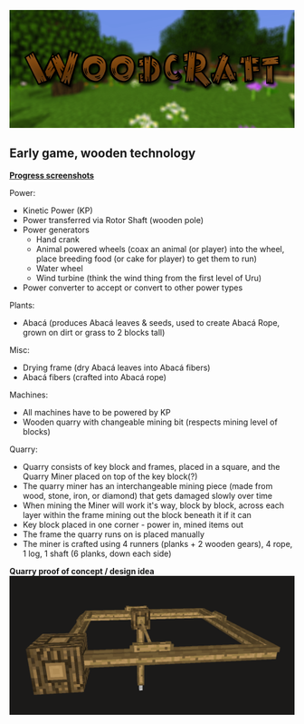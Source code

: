 ![Woodcraft](https://raw.githubusercontent.com/Tamfoolery/Woodcraft/master/art/readme_banner.png)

## Early game, wooden technology

[**Progress screenshots**](http://imgur.com/a/yaBdn)

Power:
- Kinetic Power (KP)
- Power transferred via Rotor Shaft (wooden pole)
- Power generators
	- Hand crank
	- Animal powered wheels (coax an animal (or player) into the wheel, place breeding food (or cake for player) to get them to run)
	- Water wheel
	- Wind turbine (think the wind thing from the first level of Uru)
- Power converter to accept or convert to other power types

Plants:
- Abacá (produces Abacá leaves & seeds, used to create Abacá Rope, grown on dirt or grass to 2 blocks tall)

Misc:
- Drying frame (dry Abacá leaves into Abacá fibers)
- Abacá fibers (crafted into Abacá rope)

Machines:
- All machines have to be powered by KP
- Wooden quarry with changeable mining bit (respects mining level of blocks)

Quarry:
- Quarry consists of key block and frames, placed in a square, and the Quarry Miner placed on top of the key block(?)
- The quarry miner has an interchangeable mining piece (made from wood, stone, iron, or diamond) that gets damaged slowly over time
- When mining the Miner will work it's way, block by block, across each layer within the frame mining out the block beneath it if it can
- Key block placed in one corner - power in, mined items out
- The frame the quarry runs on is placed manually
- The miner is crafted using 4 runners (planks + 2 wooden gears), 4 rope, 1 log, 1 shaft (6 planks, down each side)

**Quarry proof of concept / design idea**
![Quarry proof of concept / design idea](https://raw.githubusercontent.com/Tamfoolery/Woodcraft/master/art/QuarryProofOfConcept.PNG)